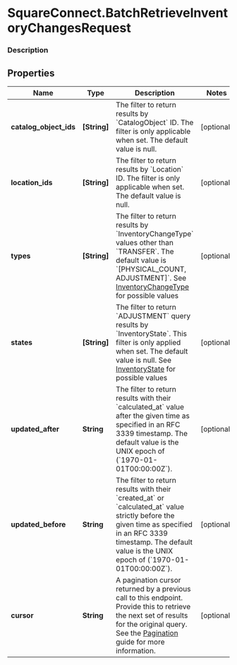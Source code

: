 # SquareConnect.BatchRetrieveInventoryChangesRequest

### Description



## Properties
Name | Type | Description | Notes
------------ | ------------- | ------------- | -------------
**catalog_object_ids** | **[String]** | The filter to return results by &#x60;CatalogObject&#x60; ID. The filter is only applicable when set. The default value is null. | [optional] 
**location_ids** | **[String]** | The filter to return results by &#x60;Location&#x60; ID.  The filter is only applicable when set. The default value is null. | [optional] 
**types** | **[String]** | The filter to return results by &#x60;InventoryChangeType&#x60; values other than &#x60;TRANSFER&#x60;. The default value is &#x60;[PHYSICAL_COUNT, ADJUSTMENT]&#x60;. See [InventoryChangeType](#type-inventorychangetype) for possible values | [optional] 
**states** | **[String]** | The filter to return &#x60;ADJUSTMENT&#x60; query results by &#x60;InventoryState&#x60;. This filter is only applied when set. The default value is null. See [InventoryState](#type-inventorystate) for possible values | [optional] 
**updated_after** | **String** | The filter to return results with their &#x60;calculated_at&#x60; value   after the given time as specified in an RFC 3339 timestamp.  The default value is the UNIX epoch of (&#x60;1970-01-01T00:00:00Z&#x60;). | [optional] 
**updated_before** | **String** | The filter to return results with their &#x60;created_at&#x60; or &#x60;calculated_at&#x60; value   strictly before the given time as specified in an RFC 3339 timestamp.  The default value is the UNIX epoch of (&#x60;1970-01-01T00:00:00Z&#x60;). | [optional] 
**cursor** | **String** | A pagination cursor returned by a previous call to this endpoint. Provide this to retrieve the next set of results for the original query.  See the [Pagination](https://developer.squareup.com/docs/working-with-apis/pagination) guide for more information. | [optional] 


